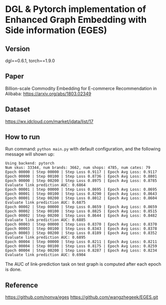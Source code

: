 # DGL & Pytorch implementation of Enhanced Graph Embedding with Side information (EGES)

## Version
dgl==0.6.1, torch==1.9.0

## Paper
Billion-scale Commodity Embedding for E-commerce Recommendation in Alibaba: https://arxiv.org/abs/1803.02349

## Dataset
https://wx.jdcloud.com/market/jdata/list/17

## How to run
Run command: `python main.py` with default configuration, and the following message will shown up:

```
Using backend: pytorch
Num skus: 33344, num brands: 3662, num shops: 4785, num cates: 79
Epoch 00000 | Step 00000 | Step Loss 0.9117 | Epoch Avg Loss: 0.9117
Epoch 00000 | Step 00100 | Step Loss 0.8736 | Epoch Avg Loss: 0.8801
Epoch 00000 | Step 00200 | Step Loss 0.8975 | Epoch Avg Loss: 0.8785
Evaluate link prediction AUC: 0.6864
Epoch 00001 | Step 00000 | Step Loss 0.8695 | Epoch Avg Loss: 0.8695
Epoch 00001 | Step 00100 | Step Loss 0.8290 | Epoch Avg Loss: 0.8643
Epoch 00001 | Step 00200 | Step Loss 0.8012 | Epoch Avg Loss: 0.8604
Evaluate link prediction AUC: 0.6875
Epoch 00002 | Step 00000 | Step Loss 0.8659 | Epoch Avg Loss: 0.8659
Epoch 00002 | Step 00100 | Step Loss 0.8825 | Epoch Avg Loss: 0.8515
Epoch 00002 | Step 00200 | Step Loss 0.8644 | Epoch Avg Loss: 0.8482
Evaluate link prediction AUC: 0.6885
Epoch 00003 | Step 00000 | Step Loss 0.8370 | Epoch Avg Loss: 0.8370
Epoch 00003 | Step 00100 | Step Loss 0.8343 | Epoch Avg Loss: 0.8378
Epoch 00003 | Step 00200 | Step Loss 0.8189 | Epoch Avg Loss: 0.8352
Evaluate link prediction AUC: 0.6895
Epoch 00004 | Step 00000 | Step Loss 0.8211 | Epoch Avg Loss: 0.8211
Epoch 00004 | Step 00100 | Step Loss 0.8175 | Epoch Avg Loss: 0.8259
Epoch 00004 | Step 00200 | Step Loss 0.8287 | Epoch Avg Loss: 0.8234
Evaluate link prediction AUC: 0.6904
```

The AUC of link-prediction task on test graph is computed after each epoch is done.

## Reference
https://github.com/nonva/eges
https://github.com/wangzhegeek/EGES.git
